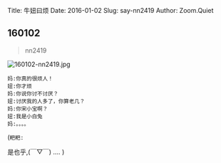 Title: 牛妞曰烦
Date: 2016-01-02
Slug: say-nn2419
Author: Zoom.Quiet


## 160102
> nn2419

![160102-nn2419.jpg](http://zoomquiet.qiniucdn.com/niuniu-albums/nn2016/160102-nn2419.jpg?imageView2/2/w/360)

    妈:你真的很烦人！
    妞:你才烦
    妈:你说你讨不讨厌？
    妞:讨厌我的人多了，你算老几？
    妈:你宋小宝啊？
    妞:我是小白兔
    妈:。。。。


(`粑粑:` 

是也乎,(￣▽￣)
....
)
